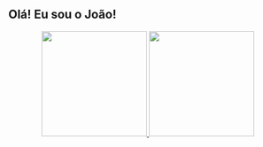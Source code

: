 ## Olá! Eu sou o João!
<div align="center" width="100%">
  <a href="https://github.com/joaopnk">
  <img height="190em" src="https://github-readme-stats.vercel.app/api?username=joaopnk&show_icons=true&theme=midnight-purple&include_all_commits=true&count_private=true">
  <img height="190em" src="https://github-readme-stats.vercel.app/api/top-langs?username=joaopnk&layout=compact&langs_count=7&theme=midnight-purple"/>
</div>
